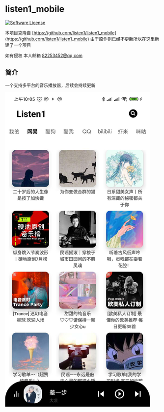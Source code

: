 # listen1_mobile

[![Software License](https://img.shields.io/badge/license-MIT-brightgreen.svg)](LICENSE)

本项目克隆自 [https://github.com/listen1/listen1_mobile](https://github.com/listen1/listen1_mobile)
由于原作则已经不更新所以在这里新建了一个项目

如有侵权 本人邮箱 [82253452@qq.com](82253452@qq.com)

## 简介

一个支持多平台的音乐播放器，后续会持续更新

[![imgur](https://github.com/82253452/listen1_mobile/blob/master/prev.jpg)]()




